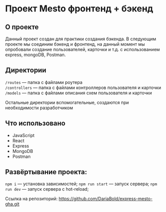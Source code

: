 # Проект Mesto фронтенд + бэкенд

## О проекте  

Данный проект создан для практики создания бэкенда. В следующим проекте мы соединим бэкенд и фронтенд, на данный момент мы опробовали создание пользователей, карточки и т.д. с использованием  express, mongoDB, Postman.

## Директории

`/routes` — папка с файлами роутера  
`/controllers` — папка с файлами контроллеров пользователя и карточки   
`/models` — папка с файлами описания схем пользователя и карточки  
  
Остальные директории вспомогательные, создаются при необходимости разработчиком  

## Что использовано  
- JavaScript
- React  
- Express
- MongoDB
- Postman

## Развёртывание проекта:

`npm i` — установка зависимостей;
`npm run start` — запуск серверa;
`npm run dev` — запуск сервера с hot-reload;

Cсылка на репозиторий: https://github.com/DariaBold/express-mesto-gha.git

